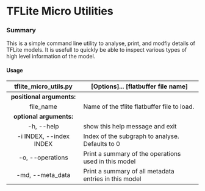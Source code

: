 TFLite Micro Utilities
======================

### Summary

This is a simple command line utility to analyse, print, and modfiy details
of TFLite models. It is usefull to quickly be able to inspect various types of
high level information of the model.

#### Usage

| tflite_micro_utils.py | [Options]... [flatbuffer file name] |
| :-: | --- |
| **positional arguments:** | |
| file_name | Name of the tflite flatbuffer file to load. |
| **optional arguments:** | |
| -h, --help | show this help message and exit |
| -i INDEX, --index INDEX | Index of the subgraph to analyse. Defaults to 0 |
| -o, --operations | Print a summary of the operations used in this model |
| -md, --meta_data | Print a summary of all metadata entries in this model |